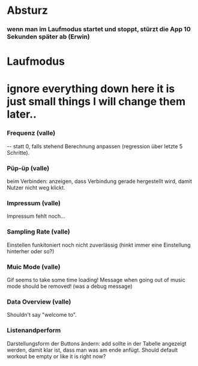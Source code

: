 # Absturz
### wenn man im Laufmodus startet und stoppt, stürzt die App 10 Sekunden später ab (Erwin)


# Laufmodus
# ignore everything down here it is just small things I will change them later..

### Frequenz (valle)
-- statt 0, falls stehend
Berechnung anpassen (regression über letzte 5 Schritte).

### Püp-üp (valle)
beim Verbinden: anzeigen, dass Verbindung gerade hergestellt wird, damit Nutzer nicht weg klickt.

### Impressum (valle)
Impressum fehlt noch...

### Sampling Rate (valle)
Einstellen funkitoniert noch nicht zuverlässig (hinkt immer eine Einstellung hinterher oder so?)

### Muic Mode (valle)
Gif seems to take some time loading!
Message when going out of music mode should be removed! (was a debug message)

### Data Overview (valle)
Shouldn't say "welcome to".

### Listenandperform
Darstellungsform der Buttons ändern: add sollte in der Tabelle angezeigt werden, damit klar ist, dass man was am ende anfügt.
Should default workout be empty or like it is right now?

